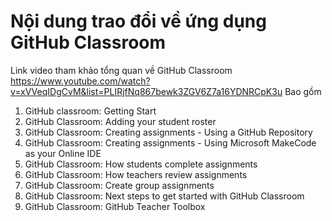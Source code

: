 # Nội dung trao đổi về ứng dụng GitHub Classroom


Link video tham khảo tổng quan về GitHub Classroom
https://www.youtube.com/watch?v=xVVeqIDgCvM&list=PLIRjfNq867bewk3ZGV6Z7a16YDNRCpK3u
Bao gồm 
1. GitHub classroom: Getting Start
2. GitHub Classroom: Adding your student roster
3. GitHub Classroom: Creating assignments - Using a GitHub Repository
4. GitHub Classroom: Creating assignments - Using Microsoft MakeCode as your Online IDE
5. GitHub Classroom: How students complete assignments
6. GitHub Classroom: How teachers review assignments
7. GitHub Classroom: Create group assignments
8. GitHub Classroom: Next steps to get started with GitHub Classroom
9. GitHub Classroom: GitHub Teacher Toolbox
